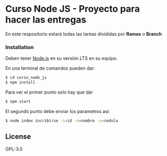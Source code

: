 # Curso Node JS - Proyecto para hacer las entregas
En este respositorio estará todas las tareas divididas por **Ramas** o **Branch**

### Installation

Deben tener  [Node.js](https://nodejs.org/) en su versión LTS en su equipo.

En una terminal de comandos pueden dar:

```sh
$ cd curso_node_js
$ npm install
```
Para ver el primer punto solo hay que dar
```sh
$ npm start
```

El segundo punto debe enviar los parametros así:
```sh
$ node index incribirse -i=id -n=nombre -c=cedula
```

License
----

GPL-3.0

